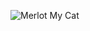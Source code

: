 ![Merlot My Cat](https://user-images.githubusercontent.com/96224394/155052639-f00acb1d-4b30-4100-9eed-5b792b7b1da9.jpg)
